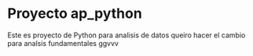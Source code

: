 ﻿# Proyecto ap_python
Este es proyecto de Python para analisis de datos 
queiro hacer el cambio 
para analsis 
fundamentales 
ggvvv
